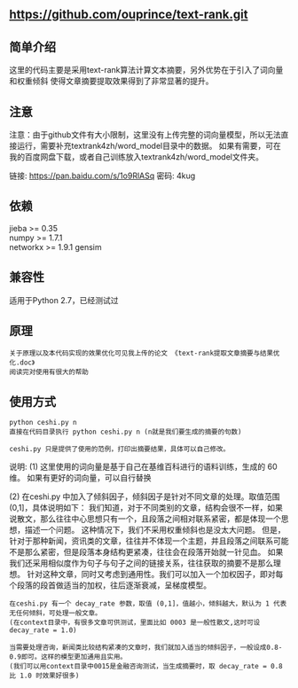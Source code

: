 ## https://github.com/ouprince/text-rank.git
## 简单介绍
这里的代码主要是采用text-rank算法计算文本摘要，另外优势在于引入了词向量和权重倾斜
使得文章摘要提取效果得到了非常显著的提升。

## 注意
注意：由于github文件有大小限制，这里没有上传完整的词向量模型，所以无法直接运行，需要补充textrank4zh/word_model目录中的数据。
如果有需要，可在我的百度网盘下载，或者自己训练放入textrank4zh/word_model文件夹。

链接: https://pan.baidu.com/s/1o9RlASq 密码: 4kug

## 依赖
jieba >= 0.35  
numpy >= 1.7.1  
networkx >= 1.9.1
gensim

## 兼容性
适用于Python 2.7，已经测试过

## 原理

	关于原理以及本代码实现的效果优化可见我上传的论文 《text-rank提取文章摘要与结果优化.doc》
	阅读完对使用有很大的帮助
	
## 使用方式
	python ceshi.py n
	直接在代码目录执行 python ceshi.py n (n就是我们要生成的摘要的句数)

	ceshi.py 只是提供了使用的范例，打印出摘要结果，具体可以自己修改。

说明:
(1) 这里使用的词向量是基于自己在基维百科进行的语料训练，生成的 60 维。
    如果有更好的词向量，可以自行替换
    
(2) 在ceshi.py 中加入了倾斜因子，倾斜因子是针对不同文章的处理。取值范围 (0,1]，具体说明如下：
	我们知道，对于不同类别的文章，结构会很不一样，如果说散文，那么往往中心思想只有一个，且段落之间相对联系紧密，都是体现一个思想，描述一个问题。
	这种情况下，我们不采用权重倾斜也是没太大问题。
    但是，针对于那种新闻，资讯类的文章，往往并不体现一个主题，并且段落之间联系可能不是那么紧密，但是段落本身结构更紧凑，往往会在段落开始就一针见血。
    如果我们还采用相似度作为句子与句子之间的链接关系，往往获取的摘要不是那么理想。
    针对这种文章，同时又考虑到通用性。我们可以加入一个加权因子，即对每个段落的段首做适当的加权，往后逐渐衰减，呈梯度模型。
    
    在ceshi.py 有一个 decay_rate 参数，取值 (0,1]，值越小，倾斜越大，默认为 1 代表无任何倾斜，可处理一般文章。
    (在context目录中，有很多文章可供测试，里面比如 0003 是一般性散文,这时可设decay_rate = 1.0)
    
    当需要处理咨询，新闻类比较结构紧凑的文章时，我们就加入适当的倾斜因子，一般设成0.8-0.9即可。这样的模型更加通用且实用。
	(我们可以用context目录中0015是金融咨询测试，当生成摘要时，取 decay_rate = 0.8 比 1.0 时效果好很多)




